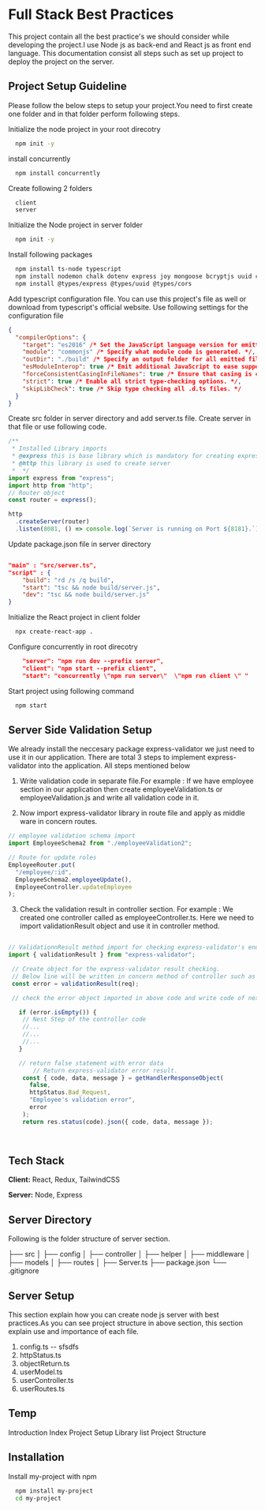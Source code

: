 # Full Stack Best Practices

This project contain all the best practice's we should consider while developing the project.I use Node js as back-end and React js as front end language. This documentation consist all steps such as set up project to deploy the project on the server.

## Project Setup Guideline

Please follow the below steps to setup your project.You need to first create one folder and in that folder perform following steps.

Initialize the node project in your root direcotry

```bash
  npm init -y
```

install concurrently

```bash
  npm install concurrently
```

Create following 2 folders

```bash
  client
  server
```

Initialize the Node project in server folder

```bash
  npm init -y
```

Install following packages

```bash
  npm install ts-node typescript
  npm install nodemon chalk dotenv express joy mongoose bcryptjs uuid cors express-validator jsonwebtoken validator
  npm install @types/express @types/uuid @types/cors

```

Add typescript configuration file. You can use this project's file as well or download from typescript's official website. Use following settings for the configuration file

```json
{
  "compilerOptions": {
    "target": "es2016" /* Set the JavaScript language version for emitted JavaScript and include compatible library declarations. */,
    "module": "commonjs" /* Specify what module code is generated. */,
    "outDir": "./build" /* Specify an output folder for all emitted files. */,
    "esModuleInterop": true /* Emit additional JavaScript to ease support for importing CommonJS modules. This enables 'allowSyntheticDefaultImports' for type compatibility. */,
    "forceConsistentCasingInFileNames": true /* Ensure that casing is correct in imports. */,
    "strict": true /* Enable all strict type-checking options. */,
    "skipLibCheck": true /* Skip type checking all .d.ts files. */
  }
}
```

Create src folder in server directory and add server.ts file. Create server in that file or use following code.

```typescript
/**
 * Installed Library imports
 * @express this is base library which is mandatory for creating express js structure
 * @http this library is used to create server
 *  */
import express from "express";
import http from "http";
// Router object
const router = express();

http
  .createServer(router)
  .listen(8081, () => console.log(`Server is running on Port ${8181}.`));
```

Update package.json file in server directory

```json

"main" : "src/server.ts",
"script" : {
    "build": "rd /s /q build",
    "start": "tsc && node build/server.js",
    "dev": "tsc && node build/server.js"
}
```

Initialize the React project in client folder

```bash
  npx create-react-app .
```

Configure concurrently in root direcotry

```json
    "server": "npm run dev --prefix server",
    "client": "npm start --prefix client",
    "start": "concurrently \"npm run server\"  \"npm run client \" "
```

Start project using following command

```bash
  npm start
```

## Server Side Validation Setup

We already install the neccesary package express-validator we just need to use it in our application. There are total 3 steps to implement express-validator into the application. All steps mentioned below

1. Write validation code in separate file.For example : If we have employee section in our application then create employeeValidation.ts or employeeValidation.js and write all validation code in it.

2. Now import express-validator library in route file and apply as middle ware in concern routes.

```javascript
// employee validation schema import
import EmployeeSchema2 from "./employeeValidation2";

// Route for update roles
EmployeeRouter.put(
  "/employee/:id",
  EmployeeSchema2.employeeUpdate(),
  EmployeeController.updateEmployee
);
```

3. Check the validation result in controller section. For example : We created one controller called as employeeController.ts. Here we need to import validationResult object and use it in controller method.

```javascript

// ValidationnResult method import for checking express-validator's end result.
import { validationResult } from "express-validator";

 // Create object for the express-validator result checking.
 // Below line will be written in concern method of controller such as create,update etc
 const error = validationResult(req);

 // check the error object imported in above code and write code of next step into that if and outside if write the false statement which return error information.

   if (error.isEmpty()) {
    // Nest Step of the controller code
    //...
    //...
    //...
   }

   // return false statement with error data
       // Return express-validator error result.
    const { code, data, message } = getHandlerResponseObject(
      false,
      httpStatus.Bad_Request,
      "Employee's validation error",
      error
    );
    return res.status(code).json({ code, data, message });

    
```

## Tech Stack

**Client:** React, Redux, TailwindCSS

**Server:** Node, Express

## Server Directory

Following is the folder structure of server section.

├── src
│ ├── config
│ ├── controller
│ ├── helper
│ ├── middleware
│ ├── models
│ ├── routes
│ ├── Server.ts
├── package.json
└── .gitignore

## Server Setup

This section explain how you can create node js server with best practices.As you can see project structure in above section, this section explain use and importance of each file.

1. config.ts
   -- sfsdfs
2. httpStatus.ts
3. objectReturn.ts
4. userModel.ts
5. userController.ts
6. userRoutes.ts

## Temp

Introduction
Index
Project Setup
Library list
Project Structure

## Installation

Install my-project with npm

```bash
  npm install my-project
  cd my-project
```
